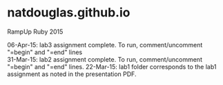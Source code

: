 # natdouglas.github.io
RampUp Ruby 2015

06-Apr-15: lab3 assignment complete.  To run, comment/uncomment "=begin" and "=end" lines  
31-Mar-15: lab2 assignment complete.  To run, comment/uncomment "=begin" and "=end" lines.
22-Mar-15: lab1 folder corresponds to the lab1 assignment as noted in the presentation PDF.
